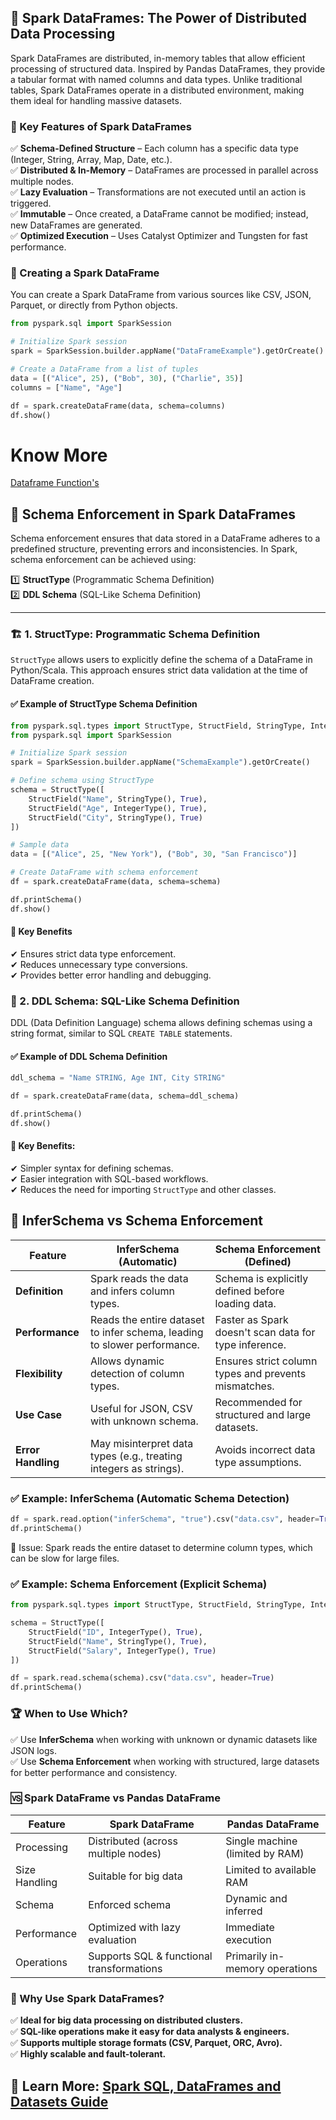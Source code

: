 ## 📄 Spark DataFrames: The Power of Distributed Data Processing

Spark DataFrames are distributed, in-memory tables that allow efficient processing of structured data. Inspired by Pandas DataFrames, they provide a tabular format with named columns and data types. Unlike traditional tables, Spark DataFrames operate in a distributed environment, making them ideal for handling massive datasets.

### 🌟 Key Features of Spark DataFrames
✅ **Schema-Defined Structure** – Each column has a specific data type (Integer, String, Array, Map, Date, etc.).  
✅ **Distributed & In-Memory** – DataFrames are processed in parallel across multiple nodes.  
✅ **Lazy Evaluation** – Transformations are not executed until an action is triggered.  
✅ **Immutable** – Once created, a DataFrame cannot be modified; instead, new DataFrames are generated.  
✅ **Optimized Execution** – Uses Catalyst Optimizer and Tungsten for fast performance.  

### 🔧 Creating a Spark DataFrame
You can create a Spark DataFrame from various sources like CSV, JSON, Parquet, or directly from Python objects.

```python
from pyspark.sql import SparkSession

# Initialize Spark session
spark = SparkSession.builder.appName("DataFrameExample").getOrCreate()

# Create a DataFrame from a list of tuples
data = [("Alice", 25), ("Bob", 30), ("Charlie", 35)]
columns = ["Name", "Age"]

df = spark.createDataFrame(data, schema=columns)
df.show()
```



# Know More 
[Dataframe Function's](https://spark.apache.org/docs/latest/api/python/reference/pyspark.sql/dataframe.html)



## 📌 Schema Enforcement in Spark DataFrames

Schema enforcement ensures that data stored in a DataFrame adheres to a predefined structure, preventing errors and inconsistencies. In Spark, schema enforcement can be achieved using:

1️⃣ **StructType** (Programmatic Schema Definition)  
2️⃣ **DDL Schema** (SQL-Like Schema Definition)  

---

### 🏗 1. StructType: Programmatic Schema Definition
`StructType` allows users to explicitly define the schema of a DataFrame in Python/Scala. This approach ensures strict data validation at the time of DataFrame creation.

#### ✅ Example of StructType Schema Definition
```python
from pyspark.sql.types import StructType, StructField, StringType, IntegerType
from pyspark.sql import SparkSession

# Initialize Spark session
spark = SparkSession.builder.appName("SchemaExample").getOrCreate()

# Define schema using StructType
schema = StructType([
    StructField("Name", StringType(), True),
    StructField("Age", IntegerType(), True),
    StructField("City", StringType(), True)
])

# Sample data
data = [("Alice", 25, "New York"), ("Bob", 30, "San Francisco")]

# Create DataFrame with schema enforcement
df = spark.createDataFrame(data, schema=schema)

df.printSchema()
df.show()
```
#### 📌 Key Benefits

✔ Ensures strict data type enforcement.  
✔ Reduces unnecessary type conversions.  
✔ Provides better error handling and debugging.  

### 📜 2. DDL Schema: SQL-Like Schema Definition  

DDL (Data Definition Language) schema allows defining schemas using a string format, similar to SQL `CREATE TABLE` statements.  

#### ✅ Example of DDL Schema Definition  

```python
ddl_schema = "Name STRING, Age INT, City STRING"

df = spark.createDataFrame(data, schema=ddl_schema)

df.printSchema()
df.show()
```

#### 📌 Key Benefits:  
✔ Simpler syntax for defining schemas.  
✔ Easier integration with SQL-based workflows.  
✔ Reduces the need for importing `StructType` and other classes.  

## 🔄 InferSchema vs Schema Enforcement  

| Feature            | InferSchema (Automatic) | Schema Enforcement (Defined) |
|--------------------|------------------------|------------------------------|
| **Definition**     | Spark reads the data and infers column types. | Schema is explicitly defined before loading data. |
| **Performance**    | Reads the entire dataset to infer schema, leading to slower performance. | Faster as Spark doesn't scan data for type inference. |
| **Flexibility**    | Allows dynamic detection of column types. | Ensures strict column types and prevents mismatches. |
| **Use Case**       | Useful for JSON, CSV with unknown schema. | Recommended for structured and large datasets. |
| **Error Handling** | May misinterpret data types (e.g., treating integers as strings). | Avoids incorrect data type assumptions. |

### ✅ Example: InferSchema (Automatic Schema Detection)  

```python
df = spark.read.option("inferSchema", "true").csv("data.csv", header=True)
df.printSchema()
```
🚨 Issue: Spark reads the entire dataset to determine column types, which can be slow for large files.


### ✅ Example: Schema Enforcement (Explicit Schema)  

```python
from pyspark.sql.types import StructType, StructField, StringType, IntegerType

schema = StructType([
    StructField("ID", IntegerType(), True),
    StructField("Name", StringType(), True),
    StructField("Salary", IntegerType(), True)
])

df = spark.read.schema(schema).csv("data.csv", header=True)
df.printSchema()
```

### 🏆 When to Use Which?  

✅ Use **InferSchema** when working with unknown or dynamic datasets like JSON logs.  
✅ Use **Schema Enforcement** when working with structured, large datasets for better performance and consistency.  

### 🆚 Spark DataFrame vs Pandas DataFrame
| Feature | Spark DataFrame | Pandas DataFrame |
|---------|---------------|---------------|
| Processing | Distributed (across multiple nodes) | Single machine (limited by RAM) |
| Size Handling | Suitable for big data | Limited to available RAM |
| Schema | Enforced schema | Dynamic and inferred |
| Performance | Optimized with lazy evaluation | Immediate execution |
| Operations | Supports SQL & functional transformations | Primarily in-memory operations |

### 🚀 Why Use Spark DataFrames?
✅ **Ideal for big data processing on distributed clusters.**  
✅ **SQL-like operations make it easy for data analysts & engineers.**  
✅ **Supports multiple storage formats (CSV, Parquet, ORC, Avro).**  
✅ **Highly scalable and fault-tolerant.**



## 🔗 Learn More: [Spark SQL, DataFrames and Datasets Guide](https://spark.apache.org/docs/latest/sql-programming-guide.html#datasets-and-dataframes)
